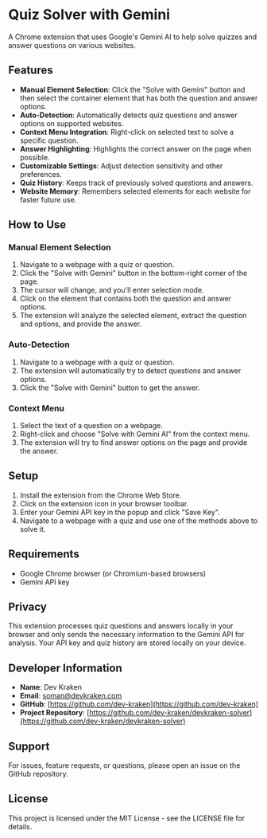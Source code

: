 # Quiz Solver with Gemini

A Chrome extension that uses Google's Gemini AI to help solve quizzes and answer questions on various websites.

## Features

- **Manual Element Selection**: Click the "Solve with Gemini" button and then select the container element that has both the question and answer options.
- **Auto-Detection**: Automatically detects quiz questions and answer options on supported websites.
- **Context Menu Integration**: Right-click on selected text to solve a specific question.
- **Answer Highlighting**: Highlights the correct answer on the page when possible.
- **Customizable Settings**: Adjust detection sensitivity and other preferences.
- **Quiz History**: Keeps track of previously solved questions and answers.
- **Website Memory**: Remembers selected elements for each website for faster future use.

## How to Use

### Manual Element Selection

1. Navigate to a webpage with a quiz or question.
2. Click the "Solve with Gemini" button in the bottom-right corner of the page.
3. The cursor will change, and you'll enter selection mode.
4. Click on the element that contains both the question and answer options.
5. The extension will analyze the selected element, extract the question and options, and provide the answer.

### Auto-Detection

1. Navigate to a webpage with a quiz or question.
2. The extension will automatically try to detect questions and answer options.
3. Click the "Solve with Gemini" button to get the answer.

### Context Menu

1. Select the text of a question on a webpage.
2. Right-click and choose "Solve with Gemini AI" from the context menu.
3. The extension will try to find answer options on the page and provide the answer.

## Setup

1. Install the extension from the Chrome Web Store.
2. Click on the extension icon in your browser toolbar.
3. Enter your Gemini API key in the popup and click "Save Key".
4. Navigate to a webpage with a quiz and use one of the methods above to solve it.

## Requirements

- Google Chrome browser (or Chromium-based browsers)
- Gemini API key

## Privacy

This extension processes quiz questions and answers locally in your browser and only sends the necessary information to the Gemini API for analysis. Your API key and quiz history are stored locally on your device.

## Developer Information

- **Name**: Dev Kraken
- **Email**: soman@devkraken.com
- **GitHub**: [https://github.com/dev-kraken](https://github.com/dev-kraken)
- **Project Repository**: [https://github.com/dev-kraken/devkraken-solver](https://github.com/dev-kraken/devkraken-solver)

## Support

For issues, feature requests, or questions, please open an issue on the GitHub repository.

## License

This project is licensed under the MIT License - see the LICENSE file for details.
